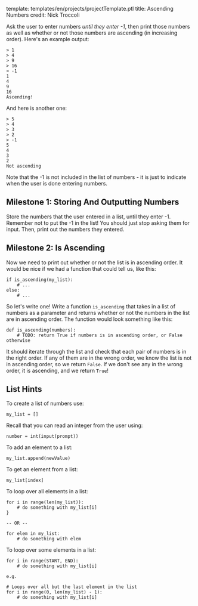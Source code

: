 template: templates/en/projects/projectTemplate.ptl
title: Ascending Numbers
credit: Nick Troccoli

Ask the user to enter numbers _until they enter -1_, then print those numbers as well as whether or not those numbers are ascending (in increasing order).  Here's an example output:

```
> 1
> 4
> 9
> 16
> -1
1
4
9
16
Ascending!
```

And here is another one:

```
> 5
> 4
> 3
> 2
> -1
5
4
3
2
Not ascending
```

Note that the -1 is not included in the list of numbers - it is just to indicate when the user is done entering numbers.

## Milestone 1: Storing And Outputting Numbers
Store the numbers that the user entered in a list, until they enter -1.  Remember not to put the -1 in the list!  You should just stop asking them for input.  Then, print out the numbers they entered.

## Milestone 2: Is Ascending
Now we need to print out whether or not the list is in ascending order.  It would be nice if we had a function that could tell us, like this:

```
if is_ascending(my_list):
	# ...
else:
	# ...
```

So let's write one!  Write a function `is_ascending` that takes in a list of numbers as a parameter and returns whether or not the numbers in the list are in ascending order.  The function would look something like this:

```
def is_ascending(numbers):
	# TODO: return True if numbers is in ascending order, or False otherwise
```

It should iterate through the list and check that each pair of numbers is in the right order.  If any of them are in the wrong order, we know the list is not in ascending order, so we return `False`.  If we don't see any in the wrong order, it is ascending, and we return `True`!


## List Hints
To create a list of numbers use:

```
my_list = []
```

Recall that you can read an integer from the user using:

```
number = int(input(prompt))
```

To add an element to a list:

```
my_list.append(newValue)
```

To get an element from a list:

```
my_list[index]
```

To loop over all elements in a list:

```
for i in range(len(my_list)):
    # do something with my_list[i]
}

-- OR --

for elem in my_list:
	# do something with elem
```

To loop over some elements in a list:

```
for i in range(START, END):
	# do something with my_list[i]

e.g.

# Loops over all but the last element in the list
for i in range(0, len(my_list) - 1):
	# do something with my_list[i]
```